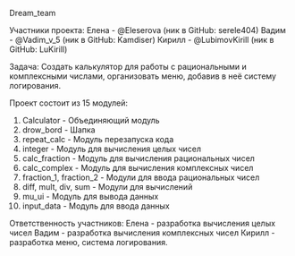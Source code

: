 Dream_team

Участники проекта: 
Елена - @Eleserova (ник в GitHub: serele404)
Вадим - @Vadim_v_5 (ник в GitHub: Kamdiser)
Кирилл - @LubimovKirill (ник в GitHub: LuKirill)

Задача: Создать калькулятор для работы с рациональными и комплексными числами, организовать меню, добавив в неё систему логирования.

Проект состоит из 15 модулей:
1) Calculator - Объединяющий модуль
2) drow_bord - Шапка
3) repeat_calc - Модуль перезапуска кода
4) integer - Модуль для вычисления целых чисел
5) calc_fraction - Модуль для вычисления рациональных чисел
6) calc_complex - Модуль для вычисления комплексных чисел
7) fraction_1, fraction_2 - Модули для ввода рациональных чисел
8) diff, mult, div, sum - Модули для вычислений
9) mu_ui - Модуль для вывода данных
10) input_data - Модуль для ввода данных

Ответственность участников:
Елена - разработка вычисления целых чисел
Вадим - разработка вычисления комплексных чисел
Кирилл - разработка меню, система логирования.
